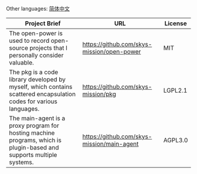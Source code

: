 Other languages: [简体中文](README_zh.md)

|Project Brief | URL | License|
|--|--|--|
|The open-power is used to record open-source projects that I personally consider valuable. |https://github.com/skys-mission/open-power|MIT|
|The pkg is a code library developed by myself, which contains scattered encapsulation codes for various languages. |https://github.com/skys-mission/pkg|LGPL2.1|
|The main-agent is a proxy program for hosting machine programs, which is plugin-based and supports multiple systems.|https://github.com/skys-mission/main-agent|AGPL3.0|